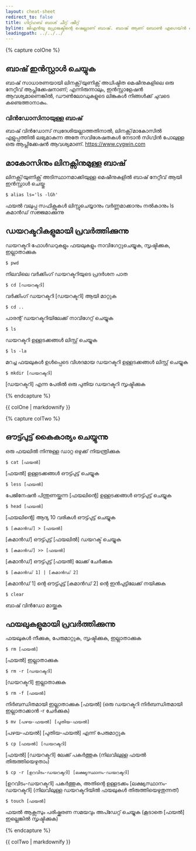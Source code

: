 ```yaml
---
layout: cheat-sheet
redirect_to: false
title: ഗിറ്റ്ഹബ് ബാശ് ചീറ്റ് ഷീറ്റ്
byline: ജിഎൻയു പ്രോജക്ടിന്റെ ഷെല്ലാണ് ബാഷ്. ബാഷ് ആണ് ബോൺ എഗെയ്ൻ ഷെൽ. കോൺ ഷെൽ (ksh), C ഷെൽ (csh) എന്നിവയിൽ നിന്നുള്ള ഉപയോഗപ്രദമായ സവിശേഷതകൾ ഉൾക്കൊള്ളുന്ന ഒരു sh- അനുയോജ്യമായ ഷെല്ലാണ് ബാഷ്. ഇത് IEEE POSIX P1003.2/ISO 9945.2 ഷെൽ ആൻഡ് ടൂൾസ് സ്റ്റാൻഡേർഡ് അനുസരിച്ചാണ് ഉദ്ദേശിക്കുന്നത്. പ്രോഗ്രാമിംഗിനും സംവേദനാത്മക ഉപയോഗത്തിനും ഇത് sh- ൽ പ്രവർത്തനപരമായ മെച്ചപ്പെടുത്തലുകൾ വാഗ്ദാനം ചെയ്യുന്നു. കൂടാതെ, മിക്ക sh സ്ക്രിപ്റ്റുകളും പരിഷ്ക്കരിക്കാതെ ബാഷ് പ്രവർത്തിപ്പിക്കാൻ കഴിയും.
leadingpath: ../../../
---
```


{% capture colOne %}
## ബാഷ് ഇൻസ്റ്റാൾ ചെയ്യുക
ബാഷ് സാധാരണയായി ലിനക്സ്/യുണിക്സ് അധിഷ്ഠിത മെഷീനുകളിലെ ഒരു നേറ്റീവ് ആപ്ലിക്കേഷനാണ്; എന്നിരുന്നാലും, ഇൻസ്റ്റാളേഷൻ ആവശ്യമാണെങ്കിൽ, ഡൗൺലോഡുകളുടെ ലിങ്കുകൾ നിങ്ങൾക്ക് ചുവടെ കണ്ടെത്താനാകും.

### വിൻഡോസിനായുള്ള ബാഷ്
ബാഷ് വിൻഡോസ് സ്വദേശിയല്ലാത്തതിനാൽ, ലിനക്സ്/മാകോസിൽ എളുപ്പത്തിൽ ലഭ്യമാകുന്ന അതേ സവിശേഷതകൾ നേടാൻ സിഗ്വിൻ പോലുള്ള ഒരു ആപ്ലിക്കേഷൻ ആവശ്യമാണ്.
https://www.cygwin.com

## മാകോസിനും ലിനക്സിനുമുള്ള ബാഷ്
ലിനക്സ്/യുണിക്സ് അടിസ്ഥാനമാക്കിയുള്ള മെഷീനുകളിൽ ബാഷ് നേറ്റീവ് ആയി ഇൻസ്റ്റാൾ ചെയ്തു

```$ alias ls='ls -lGh'```

ഫയൽ വലുപ്പ സഫിക്സുകൾ ലിസ്റ്റുചെയ്യാനും വർണ്ണമാക്കാനും നൽകാനും ls കമാൻഡ് സജ്ജമാക്കുന്നു

## ഡയറക്ടറികളുമായി പ്രവർത്തിക്കുന്നു
ഡയറക്ടറി ഫോൾഡറുകളും ഫയലുകളും നാവിഗേറ്റുചെയ്യുക, സൃഷ്ടിക്കുക, ഇല്ലാതാക്കുക

```$ pwd```

നിലവിലെ വർക്കിംഗ് ഡയറക്ടറിയുടെ പ്രദർശന പാത

```$ cd [ഡയറക്ടറി]```

വർക്കിംഗ് ഡയറക്ടറി [ഡയറക്ടറി] ആയി മാറ്റുക

```$ cd ..```

പാരന്റ് ഡയറക്ടറിയിലേക്ക് നാവിഗേറ്റ് ചെയ്യുക

```$ ls```

ഡയറക്ടറി ഉള്ളടക്കങ്ങൾ ലിസ്റ്റ് ചെയ്യുക

```$ ls -la```

മറച്ച ഫയലുകൾ ഉൾപ്പെടെ വിശദമായ ഡയറക്ടറി ഉള്ളടക്കങ്ങൾ ലിസ്റ്റ് ചെയ്യുക


```$ mkdir [ഡയറക്ടറി]```

[ഡയറക്ടറി] എന്ന പേരിൽ ഒരു പുതിയ ഡയറക്ടറി സൃഷ്ടിക്കുക

{% endcapture %}
<div class="col-md-6">
{{ colOne | markdownify }}
</div>

{% capture colTwo %}

## ഔട്ട്പുട്ട് കൈകാര്യം ചെയ്യുന്നു
ഒരു ഫയലിൽ നിന്നുള്ള ഡാറ്റ ഒഴുക്ക് നിയന്ത്രിക്കുക

```$ cat [ഫയൽ]```

[ഫയൽ] ഉള്ളടക്കങ്ങൾ ഔട്ട്പുട്ട് ചെയ്യുക


```$ less [ഫയൽ]```

പേജിനേഷൻ പിന്തുണയ്ക്കുന്ന [ഫയലിന്റെ] ഉള്ളടക്കങ്ങൾ ഔട്ട്പുട്ട് ചെയ്യുക


```$ head [ഫയൽ]```

[ഫയലിന്റെ] ആദ്യ 10 വരികൾ ഔട്ട്പുട്ട് ചെയ്യുക


```$ [കമാൻഡ്] > [ഫയൽ] ```

[കമാൻഡ്] ഔട്ട്പുട്ട് [ഫയലിൽ] ഡയറക്ട് ചെയ്യുക


```$ [കമാൻഡ്] >> [ഫയൽ]```

[കമാൻഡ്] ഔട്ട്പുട്ട് [ഫയൽ] ലേക്ക് ചേർക്കുക


```$ [കമാൻഡ് 1] | [കമാൻഡ് 2]```

[കമാൻഡ് 1] ന്റെ ഔട്ട്പുട്ട് [കമാൻഡ് 2] ന്റെ ഇൻപുട്ടിലേക്ക് നയിക്കുക


```$ clear```

ബാഷ് വിൻഡോ മായ്ക്കുക


## ഫയലുകളുമായി പ്രവർത്തിക്കുന്നു
ഫയലുകൾ നീക്കുക, പേരുമാറ്റുക, സൃഷ്ടിക്കുക, ഇല്ലാതാക്കുക

```$ rm [ഫയൽ]```

[ഫയൽ] ഇല്ലാതാക്കുക


```$ rm -r [ഡയറക്ടറി]```

[ഡയറക്ടറി] ഇല്ലാതാക്കുക

```$ rm -f [ഫയൽ]```

നിർബന്ധിതമായി ഇല്ലാതാക്കുക [ഫയൽ] (ഒരു ഡയറക്ടറി നിർബന്ധിതമായി ഇല്ലാതാക്കാൻ -r ചേർക്കുക)


```$ mv [പഴയ-ഫയൽ] [പുതിയ-ഫയൽ]```

[പഴയ-ഫയൽ] [പുതിയ-ഫയൽ] എന്ന് പേരുമാറ്റുക


```$ cp [ഫയൽ] [ഡയറക്ടറി]```

[ഫയൽ] [ഡയറക്ടറി] ലേക്ക് പകർത്തുക (നിലവിലുള്ള ഫയൽ തിരുത്തിയെഴുതാം)


```$ cp -r [ഉറവിടം-ഡയറക്ടറി] [ലക്ഷ്യസ്ഥാനം-ഡയറക്ടറി]```

[ഉറവിടം-ഡയറക്ടറി] പകർത്തുക, അതിന്റെ ഉള്ളടക്കം [ലക്ഷ്യസ്ഥാനം-ഡയറക്ടറി] (നിലവിലുള്ള ഡയറക്ടറിയിൽ ഫയലുകൾ തിരുത്തിയെഴുതുന്നത്)

```$ touch [ഫയൽ]```

ഫയൽ ആക്സസും പരിഷ്ക്കരണ സമയവും അപ്ഡേറ്റ് ചെയ്യുക (കൂടാതെ [ഫയൽ] ഇല്ലെങ്കിൽ സൃഷ്ടിക്കുക)

{% endcapture %}
<div class="col-md-6">
{{ colTwo | markdownify }}
</div>
<div class="clearfix"></div>
